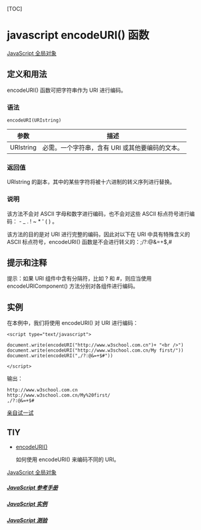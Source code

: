 [TOC]



# javascript encodeURI() 函数

[JavaScript 全局对象](http://www.w3school.com.cn/jsref/jsref_obj_global.asp)

## 定义和用法

encodeURI() 函数可把字符串作为 URI 进行编码。

### 语法

```
encodeURI(URIstring)
```

| 参数      | 描述                                            |
| --------- | ----------------------------------------------- |
| URIstring | 必需。一个字符串，含有 URI 或其他要编码的文本。 |

### 返回值

URIstring 的副本，其中的某些字符将被十六进制的转义序列进行替换。

### 说明

该方法不会对 ASCII 字母和数字进行编码，也不会对这些 ASCII 标点符号进行编码： - _ . ! ~ * ' ( ) 。

该方法的目的是对 URI 进行完整的编码，因此对以下在 URI 中具有特殊含义的 ASCII 标点符号，encodeURI() 函数是不会进行转义的：;/?:@&=+$,#

## 提示和注释

提示：如果 URI 组件中含有分隔符，比如 ? 和 #，则应当使用 encodeURIComponent() 方法分别对各组件进行编码。

## 实例

在本例中，我们将使用 encodeURI() 对 URI 进行编码：

```
<script type="text/javascript">

document.write(encodeURI("http://www.w3school.com.cn")+ "<br />")
document.write(encodeURI("http://www.w3school.com.cn/My first/"))
document.write(encodeURI(",/?:@&=+$#"))

</script>
```

输出：

```
http://www.w3school.com.cn
http://www.w3school.com.cn/My%20first/
,/?:@&=+$#
```

[亲自试一试](http://www.w3school.com.cn/tiy/t.asp?f=jseg_encodeURI)

## TIY

- [encodeURI()](http://www.w3school.com.cn/tiy/t.asp?f=jseg_encodeURI)

  如何使用 encodeURI() 来编码不同的 URI。

[JavaScript 全局对象](http://www.w3school.com.cn/jsref/jsref_obj_global.asp)

##### [JavaScript 参考手册](http://www.w3school.com.cn/jsref/index.asp)

##### [JavaScript 实例](http://www.w3school.com.cn/example/jseg_examples.asp)

##### [JavaScript 测验](http://www.w3school.com.cn/js/js_quiz.asp)